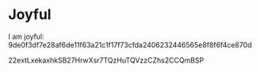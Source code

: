 # Joyful

I am joyful: 9de0f3df7e28af6de11f63a21c1f17f73cfda2406232446565e8f8f6f4ce870d


22extLxekaxhkSB27HrwXsr7TQzHuTQVzzCZhs2CCQmBSP